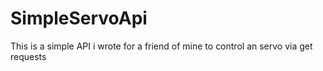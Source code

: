 # SimpleServoApi
This is a simple API i wrote for a friend of mine to control an servo via get requests
